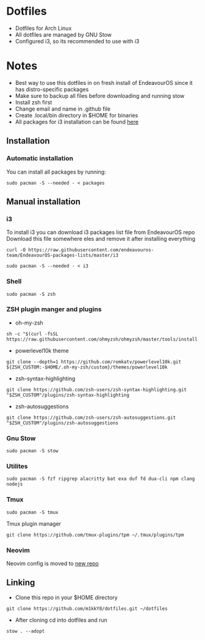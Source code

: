 # Dotfiles 
- Dotfiles for Arch Linux
- All dotfiles are managed by GNU Stow
- Configured i3, so its recommended to use with i3

# Notes 
- Best way to use this dotfiles in on fresh install of EndeavourOS since it has distro-specific packages
- Make sure to backup all files before downloading and running stow
- Install zsh first
- Change email and name in .github file
- Create .local/bin directory in $HOME for binaries 
- All packages for i3 installation can be found [here](https://github.com/endeavouros-team/EndeavourOS-packages-lists) 



## Installation 

### Automatic installation

You can install all packages by running:
```
sudo pacman -S --needed - < packages
```

## Manual installation

### i3

To install i3 you can download i3 packages list file from EndeavourOS repo
Download this file somewhere eles and remove it after installing everything

```
curl -O https://raw.githubusercontent.com/endeavouros-team/EndeavourOS-packages-lists/master/i3
```

```
sudo pacman -S --needed - < i3
```


### Shell
```
sudo pacman -S zsh
```

### ZSH plugin manger and plugins

- oh-my-zsh
```
sh -c "$(curl -fsSL https://raw.githubusercontent.com/ohmyzsh/ohmyzsh/master/tools/install.sh)"
```
- powerlevel10k theme
```
git clone --depth=1 https://github.com/romkatv/powerlevel10k.git ${ZSH_CUSTOM:-$HOME/.oh-my-zsh/custom}/themes/powerlevel10k
```
- zsh-syntax-highlighting
```
git clone https://github.com/zsh-users/zsh-syntax-highlighting.git "$ZSH_CUSTOM"/plugins/zsh-syntax-highlighting
```
- zsh-autosuggestions
```
git clone https://github.com/zsh-users/zsh-autosuggestions.git "$ZSH_CUSTOM"/plugins/zsh-autosuggestions
```

### Gnu Stow
```
sudo pacman -S stow
```

### Utilites
```
sudo pacman -S fzf ripgrep alacritty bat exa duf fd dua-cli npm clang nodejs
```

### Tmux
```
sudo pacman -S tmux 
```

Tmux plugin manager
```
git clone https://github.com/tmux-plugins/tpm ~/.tmux/plugins/tpm 
```

### Neovim

Neovim config is moved to [new repo](https://github.com/m1kkY8/nvimrc)

## Linking 

- Clone this repo in your $HOME directory

```
git clone https://github.com/m1kkY8/dotfiles.git ~/dotfiles
```

- After cloning cd into dotfiles and run 
```
stow . --adopt
```

